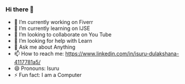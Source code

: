 ### Hi there 👋


- 🔭 I’m currently working on Fiverr
- 🌱 I’m currently learning on IJSE
- 👯 I’m looking to collaborate on You Tube
- 🤔 I’m looking for help with Learn
- 💬 Ask me about Anything
- 📫 How to reach me: https://www.linkedin.com/in/isuru-dulakshana-4117781a5/
- 😄 Pronouns: Isuru
- ⚡ Fun fact: I am a Computer

